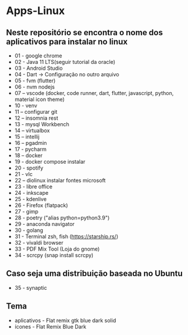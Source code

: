 # Apps-Linux
## Neste repositório se encontra o nome dos aplicativos para instalar no linux 

* 01 - google chrome 
* 02 - Java 11 LTS(seguir tutorial da oracle)
* 03 - Android Studio
* 04 - Dart -> Configuração no outro arquivo 
* 05 - fvm (flutter)
* 06 - nvm nodejs
* 07 – vscode (docker, code runner, dart, flutter, javascript, python, material icon theme)
* 10 - venv
* 11 – configurar git
* 12 – insomnia rest
* 13 - mysql Workbench
* 14 – virtualbox
* 15 – intellij
* 16 – pgadmin
* 17 - pycharm
* 18 – docker
* 19 - docker compose instalar
* 20 - spotify
* 21 - vlc
* 22 – diolinux instalar fontes microsoft
* 23 - libre office
* 24 - inkscape
* 25 - kdenlive
* 26 - Firefox (flatpack)
* 27 - gimp
* 28 - poetry ("alias python=python3.9")
* 29 - anaconda navigator 
* 30 - golang
* 31 - Terminal zsh, fish (https://starship.rs/)
* 32 - vivaldi browser
* 33 - PDF Mix Tool (Loja do gnome)
* 34 - scrcpy (snap install scrcpy)

## Caso seja uma distribuição baseada no Ubuntu
* 35 - synaptic

## Tema

* aplicativos - Flat remix gtk blue dark solid
* ícones - Flat Remix Blue Dark
